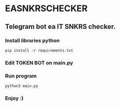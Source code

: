 # EASNKRSCHECKER
## Telegram bot ea IT SNKRS checker.

### Install libraries python
```
pip install -r requirements.txt
```
### Edit TOKEN BOT on main.py 

### Run program
```
python3 main.py
```
### Enjoy :)
